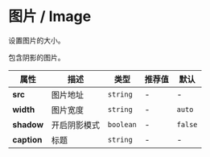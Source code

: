# 图片 / Image

<ex-code name="ex-image-basic">

设置图片的大小。

</ex-code>

<ex-code name="ex-image-shadow">

包含阴影的图片。

</ex-code>

<ex-footer>

| 属性        | 描述         | 类型      | 推荐值 | 默认    |
| ----------- | ------------ | --------- | ------ | ------- |
| **src**     | 图片地址     | `string`  | -      | -       |
| **width**   | 图片宽度     | `string`  | -      | `auto`  |
| **shadow**  | 开启阴影模式 | `boolean` | -      | `false` |
| **caption** | 标题         | `string`  | -      | -       |

</ex-footer>
